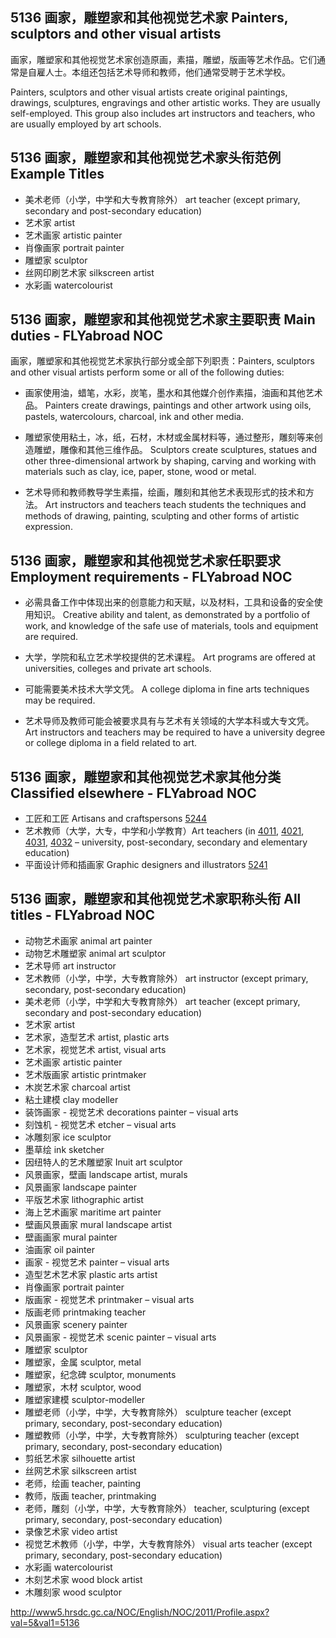 ## 5136 画家，雕塑家和其他视觉艺术家 Painters, sculptors and other visual artists画家，雕塑家和其他视觉艺术家创造原画，素描，雕塑，版画等艺术作品。它们通常是自雇人士。本组还包括艺术导师和教师，他们通常受聘于艺术学校。Painters, sculptors and other visual artists create original paintings, drawings, sculptures, engravings and other artistic works. They are usually self-employed. This group also includes art instructors and teachers, who are usually employed by art schools.## 5136 画家，雕塑家和其他视觉艺术家头衔范例 Example Titles* 美术老师（小学，中学和大专教育除外） art teacher (except primary, secondary and post-secondary education)* 艺术家 artist* 艺术画家 artistic painter* 肖像画家 portrait painter* 雕塑家 sculptor* 丝网印刷艺术家 silkscreen artist* 水彩画 watercolourist## 5136 画家，雕塑家和其他视觉艺术家主要职责 Main duties - FLYabroad NOC画家，雕塑家和其他视觉艺术家执行部分或全部下列职责：Painters, sculptors and other visual artists perform some or all of the following duties:* 画家使用油，蜡笔，水彩，炭笔，墨水和其他媒介创作素描，油画和其他艺术品。Painters create drawings, paintings and other artwork using oils, pastels, watercolours, charcoal, ink and other media.* 雕塑家使用粘土，冰，纸，石材，木材或金属材料等，通过整形，雕刻等来创造雕塑，雕像和其他三维作品。Sculptors create sculptures, statues and other three-dimensional artwork by shaping, carving and working with materials such as clay, ice, paper, stone, wood or metal.* 艺术导师和教师教导学生素描，绘画，雕刻和其他艺术表现形式的技术和方法。Art instructors and teachers teach students the techniques and methods of drawing, painting, sculpting and other forms of artistic expression.## 5136 画家，雕塑家和其他视觉艺术家任职要求 Employment requirements - FLYabroad NOC* 必需具备工作中体现出来的创意能力和天赋，以及材料，工具和设备的安全使用知识。Creative ability and talent, as demonstrated by a portfolio of work, and knowledge of the safe use of materials, tools and equipment are required. * 大学，学院和私立艺术学校提供的艺术课程。Art programs are offered at universities, colleges and private art schools.* 可能需要美术技术大学文凭。A college diploma in fine arts techniques may be required.* 艺术导师及教师可能会被要求具有与艺术有关领域的大学本科或大专文凭。Art instructors and teachers may be required to have a university degree or college diploma in a field related to art.## 5136 画家，雕塑家和其他视觉艺术家其他分类 Classified elsewhere - FLYabroad NOC* 工匠和工匠 Artisans and craftspersons [5244](5244)* 艺术教师（大学，大专，中学和小学教育）Art teachers (in [4011](4011), [4021](4021), [4031](4031), [4032](4032) – university, post-secondary, secondary and elementary education) * 平面设计师和插画家 Graphic designers and illustrators [5241](5241)## 5136 画家，雕塑家和其他视觉艺术家职称头衔 All titles - FLYabroad NOC* 动物艺术画家 animal art painter* 动物艺术雕塑家 animal art sculptor* 艺术导师 art instructor* 艺术教师（小学，中学，大专教育除外） art instructor (except primary, secondary, post-secondary education)* 美术老师（小学，中学和大专教育除外） art teacher (except primary, secondary and post-secondary education)* 艺术家 artist* 艺术家，造型艺术 artist, plastic arts* 艺术家，视觉艺术 artist, visual arts* 艺术画家 artistic painter* 艺术版画家 artistic printmaker* 木炭艺术家 charcoal artist* 粘土建模 clay modeller* 装饰画家 - 视觉艺术 decorations painter – visual arts* 刻蚀机 - 视觉艺术 etcher – visual arts* 冰雕刻家 ice sculptor* 墨草绘 ink sketcher* 因纽特人的艺术雕塑家 Inuit art sculptor* 风景画家，壁画 landscape artist, murals* 风景画家 landscape painter* 平版艺术家 lithographic artist* 海上艺术画家 maritime art painter* 壁画风景画家 mural landscape artist* 壁画画家 mural painter* 油画家 oil painter* 画家 - 视觉艺术 painter – visual arts* 造型艺术艺术家 plastic arts artist* 肖像画家 portrait painter* 版画家 - 视觉艺术 printmaker – visual arts* 版画老师 printmaking teacher* 风景画家 scenery painter* 风景画家 - 视觉艺术 scenic painter – visual arts* 雕塑家 sculptor* 雕塑家，金属 sculptor, metal* 雕塑家，纪念碑 sculptor, monuments* 雕塑家，木材 sculptor, wood* 雕塑家建模 sculptor-modeller* 雕塑老师（小学，中学，大专教育除外） sculpture teacher (except primary, secondary, post-secondary education)* 雕塑教师（小学，中学，大专教育除外） sculpturing teacher (except primary, secondary, post-secondary education)* 剪纸艺术家 silhouette artist* 丝网艺术家 silkscreen artist* 老师，绘画 teacher, painting* 教师，版画 teacher, printmaking* 老师，雕刻（小学，中学，大专教育除外） teacher, sculpturing (except primary, secondary, post-secondary education)* 录像艺术家 video artist* 视觉艺术教师（小学，中学，大专教育除外） visual arts teacher (except primary, secondary, post-secondary education)* 水彩画 watercolourist* 木刻艺术家 wood block artist* 木雕刻家 wood sculptorhttp://www5.hrsdc.gc.ca/NOC/English/NOC/2011/Profile.aspx?val=5&val1=5136